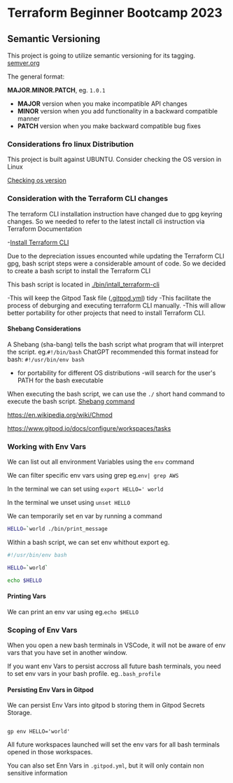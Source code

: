 # Terraform Beginner Bootcamp 2023

## Semantic Versioning

This project is going to utilize semantic versioning for its tagging.
[semver.org](https://semver.org/)

The general format:

 **MAJOR.MINOR.PATCH**, eg. `1.0.1`

- **MAJOR** version when you make incompatible API changes
- **MINOR** version when you add functionality in a backward compatible manner
- **PATCH** version when you make backward compatible bug fixes

### Considerations fro linux Distribution

This project is built against UBUNTU.
Consider checking the OS version in Linux

[Checking os version](https://support.ucsd.edu/its?id=kb_article_view&sysparm_article=KB0032481)

### Consideration with  the Terraform CLI changes

The terraform CLI installation instruction have changed due to gpg keyring changes. So we needed to refer to the latest inctall cli instruction via Terraform Documentation

-[Install Terraform CLI](https://developer.hashicorp.com/terraform/tutorials/aws-get-started/install-cli)

Due to the depreciation issues  encounted while  updating the Terraform CLI gpg, bash script steps were a considerable amount of code. So we decided to create a bash script to install the Terraform CLI

This bash script is located in [./bin/intall_terraform-cli](./bin/install_terraform_cli.sh)

-This  will keep the Gitpod Task file ([.gitpod.yml](.gitpod.yml)) tidy
-This facilitate the process of deburging  and executing  terraform CLI manually.
-This will allow better portability for other projects that need to install Terraform CLI.

#### Shebang Considerations

A Shebang (sha-bang) tells the bash script what program that will interpret the script. eg.`#!/bin/bash`
ChatGPT recommended this format instead for bash: `#!/usr/bin/env bash`

- for portability for different OS distributions
-will search for the user's PATH for the bash executable

When executing the bash script, we can use the `./` short hand command to execute the bash script.
[Shebang command](https://en.wikipedia.org/wiki/Shebang_(Unix))

<https://en.wikipedia.org/wiki/Chmod>

<https://www.gitpod.io/docs/configure/workspaces/tasks>

### Working with Env Vars

We can list out all environment Variables using the `env` command

We can filter specific env vars using grep eg.`env| grep AWS`

In the terminal we can set using `export HELLO=' world`

In the terminal we unset using `unset HELLO`

We can temporarily set en var by running a command

```sh
HELLO=`world ./bin/print_message
```

Within a bash script, we can set env whithout export eg.

```sh
#!/usr/bin/env bash

HELLO=`world`

echo $HELLO
```

#### Printing Vars

We can print an env var using eg.`echo $HELLO`

### Scoping of Env Vars

When you open a new bash terminals in VSCode, it will not be aware of env vars that you have set in another window.

If you want env Vars to persist accross all future bash terminals, you need to set env vars in your bash profile. eg.`.bash_profile`

#### Persisting Env Vars in Gitpod

We can persist Env Vars into gitpod b storing them in Gitpod Secrets Storage.

```

gp env HELLO='world'
```

All future workspaces launched will set the env vars for all bash terminals opened in those workspaces.

You can also set Enn Vars in `.gitpod.yml`, but it will only contain non sensitive information
